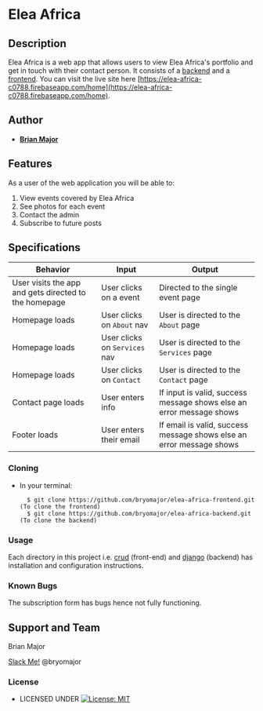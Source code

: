 # Elea Africa


## Description
Elea Africa is a web app that allows users to view Elea Africa's portfolio and get in touch with their contact person. It consists of a [backend](https://github.com/bryomajor/elea-africa-backend) and a [frontend](https://github.com/bryomajor/elea-africa-frontend). You can visit the live site here [https://elea-africa-c0788.firebaseapp.com/home](https://elea-africa-c0788.firebaseapp.com/home).


## Author


* [**Brian Major**](https://github.com/bryomajor)

## Features


As a user of the web application you will be able to:

1. View events covered by Elea Africa
2. See photos for each event
3. Contact the admin
4. Subscribe to future posts

## Specifications
| Behavior            | Input                         | Output                        | 
| ------------------- | ----------------------------- | ----------------------------- |
| User visits the app and gets directed to the homepage  | User clicks on a event | Directed to the single event page | 
Homepage loads | User clicks on `About` nav | User is directed to the `About` page |
Homepage loads | User clicks on `Services` nav | User is directed to the `Services` page |
Homepage loads | User clicks on `Contact` | User is directed to the `Contact` page |
Contact page loads | User enters info | If input is valid, success message shows else an error message shows |
Footer loads | User enters their email | If email is valid, success message shows else an error message shows |


### Cloning
* In your terminal:
        
        $ git clone https://github.com/bryomajor/elea-africa-frontend.git (To clone the frontend)
        $ git clone https://github.com/bryomajor/elea-africa-backend.git (To clone the backend)

### Usage
Each directory in this project i.e. [crud](https://github.com/bryomajor/elea-africa-frontend) (front-end) and [django](https://github.com/bryomajor/elea-africa-backend) (backend) has installation and configuration instructions.

### Known Bugs
The subscription form has bugs hence not fully functioning.

## Support and Team
Brian Major


[Slack Me!](https://slack.com/intl/en-ke/) @bryomajor


### License

* LICENSED UNDER  [![License: MIT](https://img.shields.io/badge/License-MIT-yellow.svg)](license/MIT)
